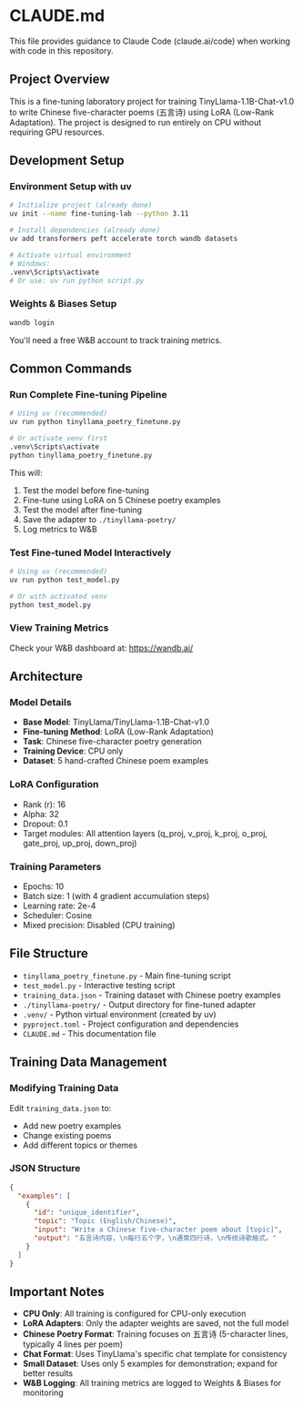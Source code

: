 # CLAUDE.md

This file provides guidance to Claude Code (claude.ai/code) when working with code in this repository.

## Project Overview

This is a fine-tuning laboratory project for training TinyLlama-1.1B-Chat-v1.0 to write Chinese five-character poems (五言诗) using LoRA (Low-Rank Adaptation). The project is designed to run entirely on CPU without requiring GPU resources.

## Development Setup

### Environment Setup with uv
```bash
# Initialize project (already done)
uv init --name fine-tuning-lab --python 3.11

# Install dependencies (already done)
uv add transformers peft accelerate torch wandb datasets

# Activate virtual environment
# Windows:
.venv\Scripts\activate
# Or use: uv run python script.py
```

### Weights & Biases Setup
```bash
wandb login
```
You'll need a free W&B account to track training metrics.

## Common Commands

### Run Complete Fine-tuning Pipeline
```bash
# Using uv (recommended)
uv run python tinyllama_poetry_finetune.py

# Or activate venv first
.venv\Scripts\activate
python tinyllama_poetry_finetune.py
```
This will:
1. Test the model before fine-tuning
2. Fine-tune using LoRA on 5 Chinese poetry examples
3. Test the model after fine-tuning
4. Save the adapter to `./tinyllama-poetry/`
5. Log metrics to W&B

### Test Fine-tuned Model Interactively
```bash
# Using uv (recommended)
uv run python test_model.py

# Or with activated venv
python test_model.py
```

### View Training Metrics
Check your W&B dashboard at: https://wandb.ai/

## Architecture

### Model Details
- **Base Model**: TinyLlama/TinyLlama-1.1B-Chat-v1.0
- **Fine-tuning Method**: LoRA (Low-Rank Adaptation)
- **Task**: Chinese five-character poetry generation
- **Training Device**: CPU only
- **Dataset**: 5 hand-crafted Chinese poem examples

### LoRA Configuration
- Rank (r): 16
- Alpha: 32
- Dropout: 0.1
- Target modules: All attention layers (q_proj, v_proj, k_proj, o_proj, gate_proj, up_proj, down_proj)

### Training Parameters
- Epochs: 10
- Batch size: 1 (with 4 gradient accumulation steps)
- Learning rate: 2e-4
- Scheduler: Cosine
- Mixed precision: Disabled (CPU training)

## File Structure

- `tinyllama_poetry_finetune.py` - Main fine-tuning script
- `test_model.py` - Interactive testing script
- `training_data.json` - Training dataset with Chinese poetry examples
- `./tinyllama-poetry/` - Output directory for fine-tuned adapter
- `.venv/` - Python virtual environment (created by uv)
- `pyproject.toml` - Project configuration and dependencies
- `CLAUDE.md` - This documentation file

## Training Data Management

### Modifying Training Data
Edit `training_data.json` to:
- Add new poetry examples
- Change existing poems
- Add different topics or themes

### JSON Structure
```json
{
  "examples": [
    {
      "id": "unique_identifier",
      "topic": "Topic (English/Chinese)",
      "input": "Write a Chinese five-character poem about [topic]",
      "output": "五言诗内容，\n每行五个字，\n通常四行诗，\n传统诗歌格式。"
    }
  ]
}
```

## Important Notes

- **CPU Only**: All training is configured for CPU-only execution
- **LoRA Adapters**: Only the adapter weights are saved, not the full model
- **Chinese Poetry Format**: Training focuses on 五言诗 (5-character lines, typically 4 lines per poem)
- **Chat Format**: Uses TinyLlama's specific chat template for consistency
- **Small Dataset**: Uses only 5 examples for demonstration; expand for better results
- **W&B Logging**: All training metrics are logged to Weights & Biases for monitoring
